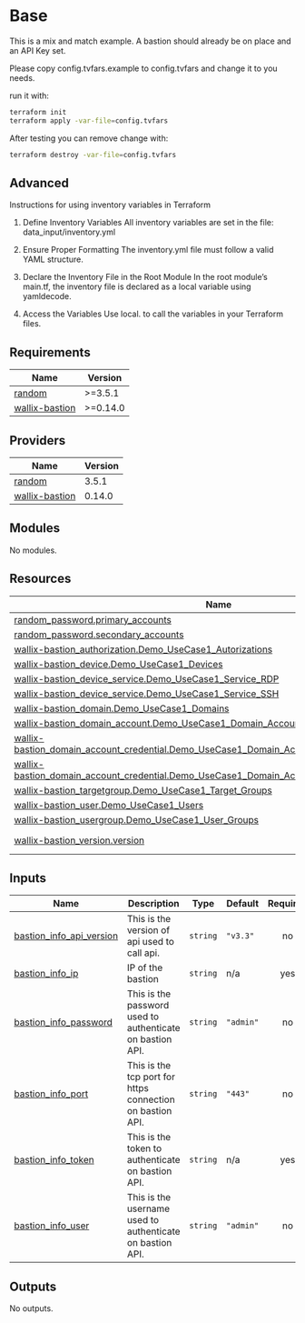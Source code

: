 # Base

This is a mix and match example. A bastion should already be on place and an API Key set.

Please copy config.tvfars.example to config.tvfars and change it to you needs.

run it with:

```bash
terraform init
terraform apply -var-file=config.tvfars

```

After testing you can remove change with:

```bash
terraform destroy -var-file=config.tvfars
```

## Advanced

Instructions for using inventory variables in Terraform

1.	Define Inventory Variables
All inventory variables are set in the file: data_input/inventory.yml

2. Ensure Proper Formatting
The inventory.yml file must follow a valid YAML structure.

3. Declare the Inventory File in the Root Module
In the root module’s main.tf, the inventory file is declared as a local variable using yamldecode.

4. Access the Variables
Use local.<key> to call the variables in your Terraform files.


<!-- BEGIN_TF_DOCS -->
## Requirements

| Name | Version |
|------|---------|
| <a name="requirement_random"></a> [random](#requirement\_random) | >=3.5.1 |
| <a name="requirement_wallix-bastion"></a> [wallix-bastion](#requirement\_wallix-bastion) | >=0.14.0 |

## Providers

| Name | Version |
|------|---------|
| <a name="provider_random"></a> [random](#provider\_random) | 3.5.1 |
| <a name="provider_wallix-bastion"></a> [wallix-bastion](#provider\_wallix-bastion) | 0.14.0 |

## Modules

No modules.

## Resources

| Name | Type |
|------|------|
| [random_password.primary_accounts](https://registry.terraform.io/providers/hashicorp/random/latest/docs/resources/password) | resource |
| [random_password.secondary_accounts](https://registry.terraform.io/providers/hashicorp/random/latest/docs/resources/password) | resource |
| [wallix-bastion_authorization.Demo_UseCase1_Autorizations](https://registry.terraform.io/providers/wallix/wallix-bastion/latest/docs/resources/authorization) | resource |
| [wallix-bastion_device.Demo_UseCase1_Devices](https://registry.terraform.io/providers/wallix/wallix-bastion/latest/docs/resources/device) | resource |
| [wallix-bastion_device_service.Demo_UseCase1_Service_RDP](https://registry.terraform.io/providers/wallix/wallix-bastion/latest/docs/resources/device_service) | resource |
| [wallix-bastion_device_service.Demo_UseCase1_Service_SSH](https://registry.terraform.io/providers/wallix/wallix-bastion/latest/docs/resources/device_service) | resource |
| [wallix-bastion_domain.Demo_UseCase1_Domains](https://registry.terraform.io/providers/wallix/wallix-bastion/latest/docs/resources/domain) | resource |
| [wallix-bastion_domain_account.Demo_UseCase1_Domain_Accounts](https://registry.terraform.io/providers/wallix/wallix-bastion/latest/docs/resources/domain_account) | resource |
| [wallix-bastion_domain_account_credential.Demo_UseCase1_Domain_Accounts_Credentials_Password](https://registry.terraform.io/providers/wallix/wallix-bastion/latest/docs/resources/domain_account_credential) | resource |
| [wallix-bastion_domain_account_credential.Demo_UseCase1_Domain_Accounts_Credentials_SSH](https://registry.terraform.io/providers/wallix/wallix-bastion/latest/docs/resources/domain_account_credential) | resource |
| [wallix-bastion_targetgroup.Demo_UseCase1_Target_Groups](https://registry.terraform.io/providers/wallix/wallix-bastion/latest/docs/resources/targetgroup) | resource |
| [wallix-bastion_user.Demo_UseCase1_Users](https://registry.terraform.io/providers/wallix/wallix-bastion/latest/docs/resources/user) | resource |
| [wallix-bastion_usergroup.Demo_UseCase1_User_Groups](https://registry.terraform.io/providers/wallix/wallix-bastion/latest/docs/resources/usergroup) | resource |
| [wallix-bastion_version.version](https://registry.terraform.io/providers/wallix/wallix-bastion/latest/docs/data-sources/version) | data source |

## Inputs

| Name | Description | Type | Default | Required |
|------|-------------|------|---------|:--------:|
| <a name="input_bastion_info_api_version"></a> [bastion\_info\_api\_version](#input\_bastion\_info\_api\_version) | This is the version of api used to call api. | `string` | `"v3.3"` | no |
| <a name="input_bastion_info_ip"></a> [bastion\_info\_ip](#input\_bastion\_info\_ip) | IP of the bastion | `string` | n/a | yes |
| <a name="input_bastion_info_password"></a> [bastion\_info\_password](#input\_bastion\_info\_password) | This is the password used to authenticate on bastion API. | `string` | `"admin"` | no |
| <a name="input_bastion_info_port"></a> [bastion\_info\_port](#input\_bastion\_info\_port) | This is the tcp port for https connection on bastion API. | `string` | `"443"` | no |
| <a name="input_bastion_info_token"></a> [bastion\_info\_token](#input\_bastion\_info\_token) | This is the token to authenticate on bastion API. | `string` | n/a | yes |
| <a name="input_bastion_info_user"></a> [bastion\_info\_user](#input\_bastion\_info\_user) | This is the username used to authenticate on bastion API. | `string` | `"admin"` | no |

## Outputs

No outputs.
<!-- END_TF_DOCS -->